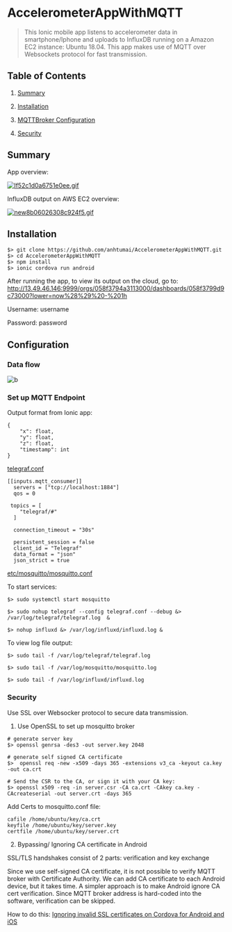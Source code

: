 # AccelerometerAppWithMQTT

> This Ionic mobile app listens to accelerometer data in smartphone/Iphone and uploads to InfluxDB running on a Amazon EC2 instance: Ubuntu 18.04. This app makes use of MQTT over Websockets protocol for fast transmission.

## Table of Contents

1. [Summary](#Summary)

2. [Installation](#Installation)

3. [MQTTBroker Configuration](#Configuration)

4. [Security](#Security)
## Summary

App overview:

[![lf52c1d0a6751e0ee.gif](https://s4.gifyu.com/images/lf52c1d0a6751e0ee.gif)](https://gifyu.com/image/lW5q)

InfluxDB output on AWS EC2 overview:

[![new8b06026308c924f5.gif](https://s4.gifyu.com/images/new8b06026308c924f5.gif)](https://gifyu.com/image/lin8)

## Installation

```
$> git clone https://github.com/anhtumai/AccelerometerAppWithMQTT.git
$> cd AccelerometerAppWithMQTT
$> npm install
$> ionic cordova run android
```

After running the app, to view its output on the cloud, go to:
http://13.49.46.146:9999/orgs/058f3794a3113000/dashboards/058f3799d9c73000?lower=now%28%29%20-%201h

Username: username

Password: password

## Configuration

### Data flow

![b](https://user-images.githubusercontent.com/32799668/79673784-734ad780-81e5-11ea-8ce9-adbce9810f73.png)

### Set up MQTT Endpoint

Output format from Ionic app:
```
{
    "x": float,
    "y": float,
    "z": float,
    "timestamp": int
}
```

[telegraf.conf](https://gist.github.com/anhtumai/b6d19b499a69c495d1a5e12f4f138899)

```
[[inputs.mqtt_consumer]]
  servers = ["tcp://localhost:1884"]
  qos = 0

 topics = [
    "telegraf/#"
  ]

  connection_timeout = "30s"

  persistent_session = false
  client_id = "Telegraf"
  data_format = "json"
  json_strict = true

```

[etc/mosquitto/mosquitto.conf](https://gist.github.com/anhtumai/8d50e4e8f69e839b7d83d4ce5c770be2)


To start services:

```
$> sudo systemctl start mosquitto

$> sudo nohup telegraf --config telegraf.conf --debug &> /var/log/telegraf/telegraf.log  &

$> nohup influxd &> /var/log/influxd/influxd.log &
```

To view log file output:

```
$> sudo tail -f /var/log/telegraf/telegraf.log

$> sudo tail -f /var/log/mosquitto/mosquitto.log

$> sudo tail -f /var/log/influxd/influxd.log
```

### Security 

Use SSL over Websocker protocol to secure data transmission.

1. Use OpenSSL to set up mosquitto broker 

```
# generate server key 
$> openssl genrsa -des3 -out server.key 2048

# generate self signed CA certificate
$>  openssl req -new -x509 -days 365 -extensions v3_ca -keyout ca.key -out ca.crt

# Send the CSR to the CA, or sign it with your CA key:
$> openssl x509 -req -in server.csr -CA ca.crt -CAkey ca.key -CAcreateserial -out server.crt -days 365
```

Add Certs to mosquitto.conf file:
```
cafile /home/ubuntu/key/ca.crt
keyfile /home/ubuntu/key/server.key
certfile /home/ubuntu/key/server.crt
```

2. Bypassing/ Ignoring CA certificate in Android

SSL/TLS handshakes consist of 2 parts: verification and key exchange 

Since we use self-signed CA certificate, it is not possible to verify MQTT broker with Certificate Authority. We can add CA certificate to each Android device, but it takes time. A simpler approach is to make Android ignore CA cert verification. Since MQTT broker address is hard-coded into the software,  verification can be skipped.

How to do this: 
[Ignoring invalid SSL certificates on Cordova for Android and iOS](http://ivancevich.me/articles/ignoring-invalid-ssl-certificates-on-cordova-android-ios/)